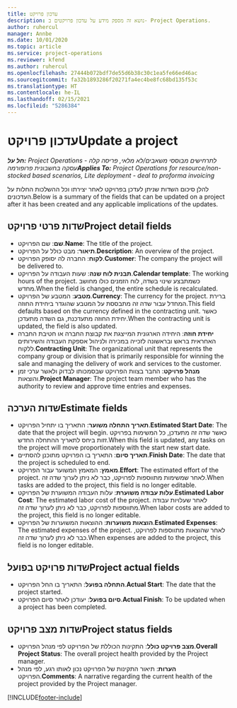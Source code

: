 ```yaml
---
title: עדכון פרויקט
description: נושא זה מספק מידע על עדכון פרויקטים ב- Project Operations.
author: ruhercul
manager: Annbe
ms.date: 10/01/2020
ms.topic: article
ms.service: project-operations
ms.reviewer: kfend
ms.author: ruhercul
ms.openlocfilehash: 27444b072bdf7de55d6b38c30c1ea5fe66ed46ac
ms.sourcegitcommit: fa32b1893286f20271fa4ec4be8fc68bd135f53c
ms.translationtype: HT
ms.contentlocale: he-IL
ms.lasthandoff: 02/15/2021
ms.locfileid: "5286384"
---
```

# <a name="update-a-project"></a><span data-ttu-id="8529e-103">עדכון פרויקט</span><span class="sxs-lookup"><span data-stu-id="8529e-103">Update a project</span></span>

<span data-ttu-id="8529e-104">_**חל על:** Project Operations לתרחישים מבוססי משאבים/לא מלאי, פריסה קלה - עסקה בחשבונית פרופורמה_</span><span class="sxs-lookup"><span data-stu-id="8529e-104">_**Applies To:** Project Operations for resource/non-stocked based scenarios, Lite deployment - deal to proforma invoicing_</span></span>

<span data-ttu-id="8529e-105">להלן סיכום השדות שניתן לעדכן בפרויקט לאחר יצירתו וכל ההשלכות החלות על העדכונים.</span><span class="sxs-lookup"><span data-stu-id="8529e-105">Below is a summary of the fields that can be updated on a project after it has been created and any applicable implications of the updates.</span></span>

## <a name="project-detail-fields"></a><span data-ttu-id="8529e-106">שדות פרטי פרויקט</span><span class="sxs-lookup"><span data-stu-id="8529e-106">Project detail fields</span></span>

- <span data-ttu-id="8529e-107">**שם**: שם הפרויקט.</span><span class="sxs-lookup"><span data-stu-id="8529e-107">**Name**: The title of the project.</span></span>
- <span data-ttu-id="8529e-108">**תיאור**: מבט כולל על הפרויקט.</span><span class="sxs-lookup"><span data-stu-id="8529e-108">**Description**: An overview of the project.</span></span>
- <span data-ttu-id="8529e-109">**לקוח**: החברה לה יסופק הפרויקט.</span><span class="sxs-lookup"><span data-stu-id="8529e-109">**Customer**: The company the project will be delivered to.</span></span>
- <span data-ttu-id="8529e-110">**תבנית לוח שנה**: שעות העבודה על הפרויקט.</span><span class="sxs-lookup"><span data-stu-id="8529e-110">**Calendar template**: The working hours of the project.</span></span> <span data-ttu-id="8529e-111">כשמתבצע שינוי בשדה, לוח הזמנים כולו מחושב מחדש.</span><span class="sxs-lookup"><span data-stu-id="8529e-111">When the field is changed, the entire schedule is recalculated.</span></span>
- <span data-ttu-id="8529e-112">**מטבע**: המטבע של הפרויקט.</span><span class="sxs-lookup"><span data-stu-id="8529e-112">**Currency**: The currency for the project.</span></span> <span data-ttu-id="8529e-113">ברירת המחדל עבור שדה זה מתבססת על המטבע שהוגדר ביחידת החוזה.</span><span class="sxs-lookup"><span data-stu-id="8529e-113">This field defaults based on the currency defined in the contracting unit.</span></span> <span data-ttu-id="8529e-114">כאשר יחידת החוזה מתעדכנת, גם השדה מתעדכן.</span><span class="sxs-lookup"><span data-stu-id="8529e-114">When the contracting unit is updated, the field is also updated.</span></span>
- <span data-ttu-id="8529e-115">**יחידת חוזה**: היחידה הארגונית המייצגת את קבוצת החברה או חטיבת החברה האחראית בראש ובראשונה לזכייה במכירה ולניהול אספקת העבודה והשירותים ללקוח.</span><span class="sxs-lookup"><span data-stu-id="8529e-115">**Contracting Unit**: The organizational unit that represents the company group or division that is primarily responsible for winning the sale and managing the delivery of work and services to the customer.</span></span> 
- <span data-ttu-id="8529e-116">**מנהל פרויקט**: החבר בצוות הפרויקט שבסמכותו לבדוק ולאשר ערכי זמן והוצאות.</span><span class="sxs-lookup"><span data-stu-id="8529e-116">**Project Manager**: The project team member who has the authority to review and approve time entries and expenses.</span></span>

## <a name="estimate-fields"></a><span data-ttu-id="8529e-117">שדות הערכה</span><span class="sxs-lookup"><span data-stu-id="8529e-117">Estimate fields</span></span>

- <span data-ttu-id="8529e-118">**תאריך התחלה משוער**: התאריך בו יתחיל הפרויקט.</span><span class="sxs-lookup"><span data-stu-id="8529e-118">**Estimated Start Date**: The date that the project will begin.</span></span> <span data-ttu-id="8529e-119">כאשר שדה זה מתעדכן, כל המשימות בפרויקט זזות ביחס לתאריך ההתחלה החדש.</span><span class="sxs-lookup"><span data-stu-id="8529e-119">When this field is updated, any tasks on the project will move proportionately with the start new start date.</span></span>
- <span data-ttu-id="8529e-120">**תאריך סיום**: התאריך בו הפרויקט מתוכנן להסתיים.</span><span class="sxs-lookup"><span data-stu-id="8529e-120">**Finish Date**: The date that the project is scheduled to end.</span></span>
- <span data-ttu-id="8529e-121">**מאמץ**: המאמץ המשוער עבור הפרויקט.</span><span class="sxs-lookup"><span data-stu-id="8529e-121">**Effort**: The estimated effort of the project.</span></span> <span data-ttu-id="8529e-122">לאחר שמשימות מתווספות לפרויקט, כבר לא ניתן לערוך שדה זה.</span><span class="sxs-lookup"><span data-stu-id="8529e-122">When tasks are added to the project, this field is no longer editable.</span></span>
- <span data-ttu-id="8529e-123">**עלות עבודה משוערת**: עלות העבודה המשוערת של הפרויקט.</span><span class="sxs-lookup"><span data-stu-id="8529e-123">**Estimated Labor Cost**: The estimated labor cost of the project.</span></span> <span data-ttu-id="8529e-124">לאחר שעלויות עבודה מתווספות לפרויקט, כבר לא ניתן לערוך שדה זה.</span><span class="sxs-lookup"><span data-stu-id="8529e-124">When labor costs are added to the project, this field is no longer editable.</span></span>
- <span data-ttu-id="8529e-125">**הוצאות משוערות**: ההוצאות המשוערות של הפרויקט.</span><span class="sxs-lookup"><span data-stu-id="8529e-125">**Estimated Expenses**: The estimated expenses of the project.</span></span> <span data-ttu-id="8529e-126">לאחר שהוצאות מתווספות לפרויקט, כבר לא ניתן לערוך שדה זה.</span><span class="sxs-lookup"><span data-stu-id="8529e-126">When expenses are added to the project, this field is no longer editable.</span></span>

## <a name="project-actual-fields"></a><span data-ttu-id="8529e-127">שדות פרויקט בפועל</span><span class="sxs-lookup"><span data-stu-id="8529e-127">Project actual fields</span></span>
- <span data-ttu-id="8529e-128">**התחלה בפועל**: התאריך בו החל הפרויקט.</span><span class="sxs-lookup"><span data-stu-id="8529e-128">**Actual Start**: The date that the project started.</span></span>
- <span data-ttu-id="8529e-129">**סיום בפועל**: יעודכן לאחר סיום הפרויקט.</span><span class="sxs-lookup"><span data-stu-id="8529e-129">**Actual Finish**: To be updated when a project has been completed.</span></span>

## <a name="project-status-fields"></a><span data-ttu-id="8529e-130">שדות מצב פרויקט</span><span class="sxs-lookup"><span data-stu-id="8529e-130">Project status fields</span></span>

- <span data-ttu-id="8529e-131">**מצב פרויקט כולל**: התקינות הכוללת של הפרויקט לפי מנהל הפרויקט.</span><span class="sxs-lookup"><span data-stu-id="8529e-131">**Overall Project Status**: The overall project health provided by the Project manager.</span></span>
- <span data-ttu-id="8529e-132">**הערות**: תיאור התקינות של הפרויקט נכון לאותו רגע, לפי מנהל הפרויקט.</span><span class="sxs-lookup"><span data-stu-id="8529e-132">**Comments**: A narrative regarding the current health of the project provided by the Project manager.</span></span>



[!INCLUDE[footer-include](../includes/footer-banner.md)]